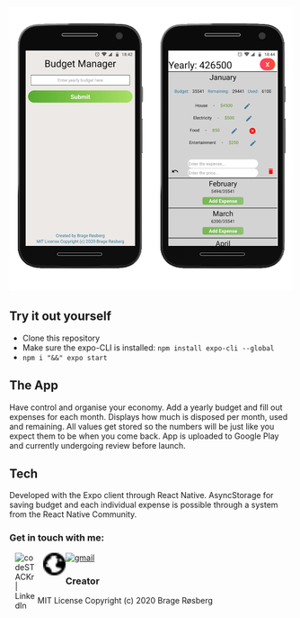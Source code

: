 <p align="center">
  <img src="assets/phoneillustration.png" alt="illustration" width="600" />
</p>

## Try it out yourself
* Clone this repository
* Make sure the expo-CLI is installed: ```npm install expo-cli --global```
* ``` npm i "&&" expo start ```

## The App
Have control and organise your economy. Add a yearly budget and fill out expenses for each month. Displays how much is disposed per month, used and remaining. All values get stored so the numbers will be just like you expect them to be when you come back. App is uploaded to Google Play and currently undergoing review before launch. 

## Tech
Developed with the Expo client through React Native. AsyncStorage for saving budget and each individual expense is possible through a system from  the React Native Community.  

### Get in touch with me:
[<img align="left" style="margin-left: 10px;" alt="codeSTACKr | LinkedIn" width="40px" src="https://cdn.jsdelivr.net/npm/simple-icons@v3/icons/linkedin.svg" />][linkedin]
[<img align="left" style="margin-left: 10px;" alt="codeSTACKr.com" width="40px" src="https://raw.githubusercontent.com/iconic/open-iconic/master/svg/globe.svg" />][website]
<a href="mailto:bragecontact@gmail.com"><img width="40px" className="homepage__contact" alt="gmail" src="https://i.imgur.com/mo4E0Fb.png"/></a>

### Creator 
MIT License
Copyright (c) 2020 Brage Røsberg

 [linkedin]: https://www.linkedin.com/in/brage-rosberg/
 [website]: https://www.bragerosberg.com
